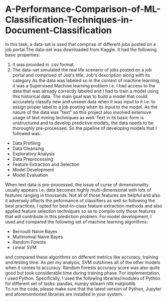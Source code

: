 # A-Performance-Comparison-of-ML-Classification-Techniques-in-Document-Classification
In this task, a data-set is used that comprise of different jobs posted on a job portal.The data-set was downloaded from Kaggle. It had the following basic properties:
1. It was provided in .csv format.
2. The data-set simulated the real life scenario of jobs posted on a job portal and comprised of Job's title, Job's description along with its category As the data was labeled so in the context of machine learning, it was a Supervised Machine learning problem i.e. I had access to the data that was already correctly labeled and I had to train a model using this historical data. The main goal was to build a model that could accurately classify new and unseen data when it was input to it i.e. to assign proper label to a job posting when its input to the model. As the nature of the data was "text" so this project also involved extensive usage of text mining techniques as well. Text in its basic form is unstructured and to develop predictive models, the data needs to be thoroughly pre-processed. So the pipeline of developing models that I followed was:
- Data Profiling
- Data Cleansing 
- Exploratory Analysis
- Data Preprocessing
- Feature Extraction and Selection
- Model Development 
- Model Evaluation 

When text data is pre-processed, the issue of curse of dimensionality usually appears i.e. data becomes highly multi-dimensional with lots of features ranging in thousands. Not all of those features are helpful and also it adversely affects the peformance of classifiers as well so following the best practices, I opted for best-in-class feature extraction methods and also applied feature selection techniques so as to compile only those features that will contribute in this prediction problem. For model development, I used and compared the following set of machine learning algorithms:
- Bernoulli Naive Bayes
- Multinomial Naive Bayes
- Random Forests 
- Linear SVM 

and compared these algorithms on different metrics like accuracy, training and testing time. As per my analysis, SVM outshines all of the other models when it comes to accuracy. Random Forests accuracy score was also quite good but took considerable time during training phase. For implementation, I used Python. Specifically, I used the following libraries/modules of Python for different set of tasks: pandas, numpy sklearn nltk matplotlib  
To run the code, please make sure that the latest version of Python, Jupyter and aforementioned libraries are installed in your system.
